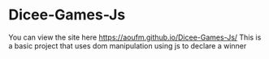 # Dicee-Games-Js
You can view the site here https://aoufm.github.io/Dicee-Games-Js/
This is a basic project that uses dom manipulation using js to declare a winner

